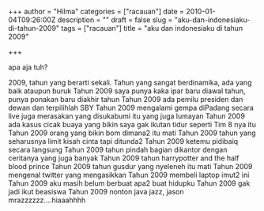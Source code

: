 +++
author = "Hilma"
categories = ["racauan"]
date = 2010-01-04T09:26:00Z
description = ""
draft = false
slug = "aku-dan-indonesiaku-di-tahun-2009"
tags = ["racauan"]
title = "aku dan indonesiaku di tahun 2009"

+++

apa aja tuh?

<div class="fullpost">2009, tahun yang berarti sekali. Tahun yang sangat berdinamika, ada yang baik ataupun buruk  
 Tahun 2009 saya punya kaka ipar baru diawal tahun, punya ponakan baru diakhir tahun  
 Tahun 2009 ada pemilu presiden dan dewan dan terpilihlah SBY  
 Tahun 2009 mengalami gempa diPadang secara live juga merasakan yang disukabumi itu yang juga lumayan  
 Tahun 2009 ada kasus cicak buaya yang bikin saya gak ikutan tidur seperti Tim 8 nya itu  
 Tahun 2009 orang yang bikin bom dimana2 itu mati  
 Tahun 2009 tahun yang seharusnya limit kisah cinta tapi ditunda2  
 Tahun 2009 ketemu pidibaiq secara langsung  
 Tahun 2009 tahun pindah bagian dikantor dengan ceritanya yang juga banyak  
 Tahun 2009 tahun harrypotter and the half blood prince  
 Tahun 2009 tahun gusdur yang nyeleneh itu mati  
 Tahun 2009 mengenal twitter yang mengasikkan  
 Tahun 2009 membeli laptop imut2 ini  
 Tahun 2009 aku masih belum berbuat apa2 buat hidupku  
 Tahun 2009 gak jadi ikut beasiswa  
 Tahun 2009 nonton java jazz, jason mrazzzzzz….hiaaahhhh</div>

